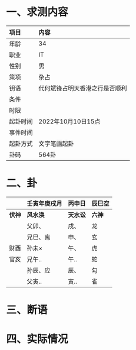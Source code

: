 # 一、求测内容
|项目|内容|
|:-|:-|
|年龄|34|
|职业|IT|
|性别|男|
|策项|杂占|
|钥语|代何斌锋占明天香港之行是否顺利|
|条件||
|时限||
|起卦时间|2022年10月10日15点|
|事件时间||
|起卦方式|文字笔画起卦|
|卦码|564卦|

# 二、卦
||壬寅年庚戌月|丙申日|辰巳空|
|:-|:-|:-|:-|
|**伏神**|**风水涣**|**天水讼**|**六神**|
||父卯、|戌、|龙|
||兄巳、离|申、|玄|
|财酉|孙未×|午、|虎|
|官亥|兄午..|午..|蛇|
||孙辰、应|辰、|勾|
||父寅..|寅..|雀|


# 三、断语

# 四、实际情况